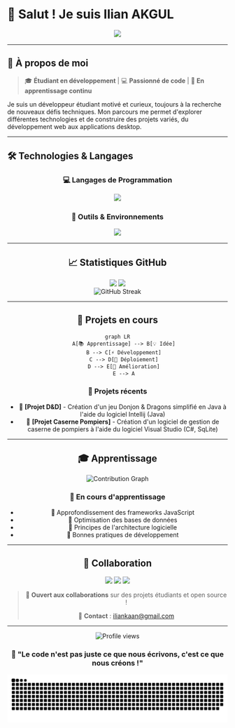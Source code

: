# 👋 Salut ! Je suis Ilian AKGUL

<div align="center">
  <img src="https://readme-typing-svg.herokuapp.com/?lines=Développeur+Étudiant+Passionné;Toujours+en+apprentissage+!;Prêt+à+relever+de+nouveaux+défis&font=Fira%20Code&center=true&width=380&height=50&duration=4000&pause=1000">
</div>

---

## 🚀 À propos de moi

> 🎓 **Étudiant en développement** | 💻 **Passionné de code** | 🌱 **En apprentissage continu**

Je suis un développeur étudiant motivé et curieux, toujours à la recherche de nouveaux défis techniques. Mon parcours me permet d'explorer différentes technologies et de construire des projets variés, du développement web aux applications desktop.

---

## 🛠️ Technologies & Langages

<div align="center">

### 💻 Langages de Programmation
<img src="https://skillicons.dev/icons?i=c,cs,java,html,css,js,php&theme=dark" />

### 🔧 Outils & Environnements
<img src="https://skillicons.dev/icons?i=git,github,vscode,mysql,linux&theme=dark" />

---

## 📈 Statistiques GitHub

<div align="center">
  <img height="180em" src="https://github-readme-stats.vercel.app/api?username=VOTRE_USERNAME&show_icons=true&theme=tokyonight&include_all_commits=true&count_private=true"/>
  <img height="180em" src="https://github-readme-stats.vercel.app/api/top-langs/?username=VOTRE_USERNAME&layout=compact&langs_count=8&theme=tokyonight"/>
</div>

<div align="center">
  <img src="https://github-readme-streak-stats.herokuapp.com/?user=VOTRE_USERNAME&theme=tokyonight" alt="GitHub Streak"/>
</div>

---

## 🎯 Projets en cours

<div align="center">

```mermaid
graph LR
    A[📚 Apprentissage] --> B[💡 Idée]
    B --> C[⚡ Développement]
    C --> D[🚀 Déploiement]
    D --> E[🔄 Amélioration]
    E --> A
```

</div>

### 🌟 Projets récents
- 🔹 **[Projet D&D]** - Création d'un jeu Donjon & Dragons simplifié en Java à l'aide du logiciel Intellij (Java)
- 🔹 **[Projet Caserne Pompiers]** - Création d'un logiciel de gestion de caserne de pompiers à l'aide du logiciel Visual Studio (C#, SqLite)

---

## 🎓 Apprentissage

<div align="center">
  <img src="https://github-readme-activity-graph.vercel.app/graph?username=VOTRE_USERNAME&theme=tokyo-night&hide_border=true" alt="Contribution Graph"/>
</div>

### 📖 En cours d'apprentissage
- 🔸 Approfondissement des frameworks JavaScript
- 🔸 Optimisation des bases de données
- 🔸 Principes de l'architecture logicielle
- 🔸 Bonnes pratiques de développement

---

## 🤝 Collaboration

<div align="center">

[![](https://img.shields.io/badge/-Collaborons-blue?style=for-the-badge&logo=handshake&logoColor=white)](mailto:votre.email@example.com)
[![](https://img.shields.io/badge/-LinkedIn-0077B5?style=for-the-badge&logo=linkedin&logoColor=white)](https://linkedin.com/in/votre-profil)
[![](https://img.shields.io/badge/-Portfolio-FF5722?style=for-the-badge&logo=google-chrome&logoColor=white)](https://votre-portfolio.com)

</div>

> 💬 **Ouvert aux collaborations** sur des projets étudiants et open source !
> 
> 📧 **Contact** : iliankaan@gmail.com

---

<div align="center">
  <img src="https://komarev.com/ghpvc/?username=VOTRE_USERNAME&style=flat-square&color=blue" alt="Profile views"/>
  
  <h3>🚀 "Le code n'est pas juste ce que nous écrivons, c'est ce que nous créons !"</h3>
  
  <img src="https://raw.githubusercontent.com/Platane/snk/output/github-contribution-grid-snake.svg" alt="Snake animation" />
</div>

</details>
